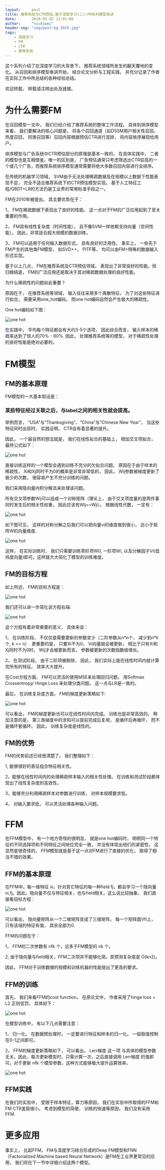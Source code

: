 ```yaml
---
layout:     post
title: 推荐系统与CTR预估,基于深度学习(二):FM系列模型串讲
date:       2018-05-02 12:01:00
author:     "nickiwei"
header-img: "img/post-bg-2015.jpg"
tags:
    - 深度学习
    - FM
    - CTR
    - 推荐系统
---
```


这个系列介绍了在深度学习的大背景下， 推荐系统领域所发生的翻天覆地的变化。 从召回和排序模型串讲开始， 结合论文分析与工程实践， 并充分记录了作者在实际工作中所总结的各种经验总结。

欢迎转载， 转载请注明出处及链接。

# 为什么需要FM

在召回模型一文中， 我们已经介绍了推荐系统的整体工作流程。 具体到排序模型来看， 我们要解决的核心问题是， 将各个召回通道（如DSSM用户相关性召回， 热度召回， 同类召回等）召回内容根据预估CTR进行混排， 将内容依序展现给用户。

排序模型与广告系统中CTR预估部分的原理是基本一致的， 在具体实践中， 二者的模型也是互相借鉴。唯一的区别是， 广告预估通常只考虑筛选出CTR较高的一个或几个广告，而推荐系统排序模型通常需要将绝大多数召回内容进行全排序。 

在传统的机器学习领域， SVM由于无法处理稀疏数据及在规模以上数据下性能表现不足， 完全不适合推荐系统下的CTR预估模型实现。 基于人工特征工程/GBDT+LR的方法仍是工业界的常用标准手段之一。

FM在2010年被提出， 其主要优势在于：

1， FM在稀疏数据下表现出了良好的性能。 这一点对于FM的广泛应用起到了至关重要的作用。

2， FM具有线性复杂度（时间性能）， 且不像SVM一样依赖支持向量（空间性能）。 因此，非常适合超大规模的数据训练。

3， FM可以适用于任何输入数据形式， 具有良好的泛用性。 事实上， 一些先于FM产生的其他类FM模型， 如SVD++， PITF等， 均可以由FM+特殊的数据输入形式实现。

基于以上几点， FM在推荐系统及CTR预估领域， 表现出了非常良好的性能。但归根结底， FM的广泛应用还是取决于其对稀疏数据处理的良好性能。

为什么稀疏性的问题如此重要？

原因在于， 在推荐系统等领域， 输入往往采用多个离散特征， 为了对这些特征进行拟合， 需要采用one_hot编码。 而one hot编码自然会产生极大的稀疏性。

One hot编码如下图：

![one hot](/img/FM01.jpg)

在实践中， 平均每个特征都会有大约3-5个选项， 因此综合而言， 输入样本的稀疏率达到了惊人的70% - 80%. 因此， 处理推荐系统等的模型， 对于稀疏性处理的良好性能是绝对必要的。

# FM模型

## FM的基本原理

FM模型的一大基本假设是：

### 某些特征经过关联之后，与label之间的相关性就会提高。

举例而言， “USA”与“Thanksgiving”、“China”与“Chinese New Year”， 当这些特征同时出现时， 实践证明， CTR会有着显著的提升。

因此， 一个最自然的想法就是， 我们在线性拟合的基础上， 增加交叉项拟合， 最终公式如下：

![one hot](/img/FM02.jpg)

直接训练这样的一个模型会遇到训练不充分的欠拟合问题。 原因在于由于样本的稀疏性， Xi和Xj同时不为0的概率是非常非常低的， 因此， Wij参数被梯度更新了极少的次数， 很容易产生不充分训练的问题。

我们采用隐向量内积分解法来处理该问题。

所有交叉项参数Wij可以组成一个对称矩阵（理论上， 由于交叉项度量的是两件事同时发生后的相关性权重， 因此应该有Wij==Wji）。 根据线性代数， 一定有：

![one hot](/img/FM03.jpg)

如下图可见， 这样的对称分解之后我们可以把向量vi的维度做到很小， 远小于矩阵W的向量维度.

![one hot](/img/FM04.jpg)

这样， 在实际训练时， 我们只需要训练零阶项W0, 一阶项Wi, 以及分解因子Vi(低纬度向量)即可。这样就大大简化了模型的训练难度。

## FM的目标方程

如上所述， FM的目标方程是：

![one hot](/img/FM02.jpg)

我们还可以进一步简化该方程右端:

![one hot](/img/FM05.jpg)

这个方程有着非常重要的意义， 具体来说：

1， 在训练阶段， 不仅仅是需要更新的参数变少（二阶参数从n\*n个， 减少到n\*k个, k << n）. 更重要的是， 只要Xi不为0， Vi向量就会被更新， 相比于只有Xi和Xj同时不为0时， Wij才会被更新而言。 参数被更新的次数指数级增长。  

2， 在测试阶段， 由于二阶项被剔除， 因此， 我们实际上能在线性时间内就计算完所有的特征。 效率大大提升。

在Cost方程方面， FM可以灵活的使用MSE来处理回归问题， 用Softmax Crossentropy/ Hinge Loss 来处理分类问题。 这一点与LR是一致的。

最后， 在训练复杂度方面， FM的梯度更新策略如下:

![one hot](/img/FM06.jpg)

可以看出， FM的梯度更新也可以在线性时间内完成。 训练也是非常高效的。 稍加注意的是， 第三类梯度中的求和可以提前完成后复用， 是循环后再循环， 而不是循环套循环。 因此， 训练复杂度是线性的。

## FM的优势

FM的优势前述已经很清楚了， 我们整理如下：

1, 能够很好的表征组合特征相关性。

2，能够在线性时间内的处理稀疏样本输入的相关性处理。 在训练和测试阶段都体现出了线性复杂度的高效性。

3，能够充分利用稀疏样本对参数进行训练， 对样本规模要求低。 

4， 对输入要求低， 可以灵活处理各种输入问题。

# FFM

在FFM模型中， 有一个地方奇怪的很明显， 就是one hot编码时， 明明同一个特征的不同选择项和不同特征之间地位完全一致， 并没有体现出他们的紧密性， 这显然是很奇怪的， FFM模型就是基于这一点对FM进行了直接的优化， 取得了相当不错的效果。

## FFM的基本原理

在FFM中，每一维特征 xi，针对其它特征的每一种field fj，都会学习一个隐向量 vi,fj。因此，隐向量不仅与特征相关，也与field相关。这么说比较抽象， 我们直接看目标方程：

![one hot](/img/FM07.jpg)

可以看出， 隐向量矩阵从一个二维矩阵变成了三维矩阵， 每一个矩阵面Vfi上， 只有该域的特征有值， 其余全部为0.

FFM的问题在于：

1， FFM的二次参数有 nfk 个，远多于FM模型的 nk 个。

2,  由于隐向量与field相关，FFM二次项并不能够化简，其预测复杂度是 O(kn2)。

因此， FFM对于训练数据的规模和训练机器的性能提出了更高的要求。

## FFM的训练

首先， 我们来看FFM的cost function， 在原论文中， 作者采用了hinge loss + L2 正则惩罚， 具体如下：

![one hot](/img/FM08.jpg)

在模型训练中， 有以下几点需要注意：

1， 归一化。 在数据预处理时， 一定要进行特征和样本的归一化。 一般取值控制在0-1之间即可。

2， FFM的梯度更新策略如下， 可以看出， Lerr梯度 这一项 与具体的模型参数无关。因此，每次更新模型时，只需计算一次，之后直接调用 Lerr梯度 的值即可。对于更新 nfk 个模型参数，这种方式能够极大提升运算效率。

![one hot](/img/FM10.jpg)

## FFM实践

在我们的实验中， 受限于样本特征，算力等原因， 我们在实验中所取得的FFM和FM CTR差距很小。 考虑到模型的简便， 训练的快速等原因， 我们没有采用FFM.

# 更多应用 

事实上， 比起FFM， FM与深度学习结合形成的Deep FM模型和FNN（Factorialized Machine based Neural Network）是FM在工业界更常见的应用， 我们将在下一节中详细介绍这两个模型。


